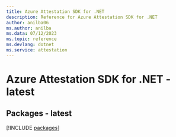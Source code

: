 ```yaml
---
title: Azure Attestation SDK for .NET
description: Reference for Azure Attestation SDK for .NET
author: anilba06
ms.author: anilba
ms.data: 07/12/2023
ms.topic: reference
ms.devlang: dotnet
ms.service: attestation
---
```

# Azure Attestation SDK for .NET - latest
## Packages - latest
[!INCLUDE [packages](attestation-index.md)]